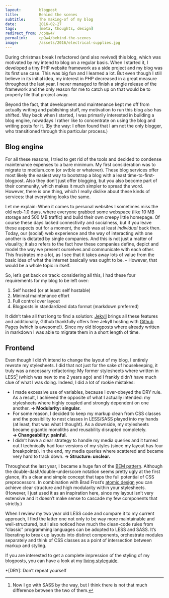 ```yaml
---
layout:        blogpost
title:         Behind the scenes
subtitle:      The making-of of my blog
date:          2016-02-27
tags:          [meta, thoughts, design]
redirect_from: /cpQw4/
permalink:     cpQw4/behind-the-scenes
image:         /assets/2016/electrical-supplies.jpg
---
```


During christmas break I refactored (and also revived) this blog, which was motivated by my intend to blog on a regular basis. When I started it, I developed a tiny PHP website framework as a side project and my blog was its first use case. This was big fun and I learned a lot. But even though I still believe in its initial idea, my interest in PHP decreased in a great measure throughout the last year. I never managed to finish a single release of the framework and the only reason for me to catch up on that would be to properly file that project away.

Beyond the fact, that development and maintenance kept me off from actually writing and publishing stuff, my motivation to run this blog also has shifted. Way back when I started, I was primarily interested in building a blog engine, nowadays I rather like to concentrate on using the blog and writing posts for it. (By the way: I often found that I am not the only blogger, who transitioned through this particular process.)

## Blog engine

For all these reasons, I tried to get rid of the tools and decided to condense maintenance expenses to a bare minimum. My first consideration was to migrate to medium.com (or svtble or whatever). These blog services offer most likely the easiest way to bootstrap a blog with a least time-to-first-blogpost. Also they don’t just offer blogging, but you also become part of their community, which makes it much simpler to spread the word. However, there is one thing, which I really dislike about these kinds of services: that everything looks the same.

Let me explain: When it comes to personal websites I sometimes miss the old web-1.0 days, where everyone grabbed some webspace (like 10 MB storage and 500 MB traffic) and build their own creepy little homepage. Of course these days lacked connectivity and socialness, but if you leave these aspects out for a moment, the web was at least *individual* back then. Today, our (social) web experience and the way of interacting with one another is dictated by single companies. And this is not just a matter of visuality; it also refers to the fact how these companies define, depict and model the way we present ourselves and communicate with each other. This frustrates me a lot, as I see that it takes away lots of value from the basic idea of what the internet basically was ought to be. – However, that would be a whole topic in itself.

So, let’s get back on track: considering all this, I had these four requirements for my blog to be left over:

1. Self hosted (or at least: self hostable)
2. Minimal maintenance effort
3. Full control over layout
4. Blogposts in standardized data format (markdown preferred)

It didn’t take all that long to find a solution: [Jekyll](https://jekyllrb.com/) brings all these features and additionally, Github thankfully offers free Jekyll hosting with [Github Pages](https://help.github.com/articles/using-jekyll-as-a-static-site-generator-with-github-pages/) (which is awesome!). Since my old blogposts where already written in markdown I was able to migrate them in a short length of time.

## Frontend

Even though I didn’t intend to change the layout of my blog, I entirely rewrote my stylesheets. I did that not just for the sake of housekeeping, it truly was a necessary refactoring: My former stylesheets where written in LESS[^1] (which was new to me 2 years ago) and I frankly didn’t have much clue of what I was doing. Indeed, I did a lot of rookie mistakes:

- I made excessive use of variables, because I over-obeyed the DRY rule. As a result, I achieved the opposite of what I actually intended: my stylesheets where highly coupled and strongly dependent on one another. **→ Modularity: singular.**
- For some reason, I decided to keep my markup clean from CSS classes and the possibility to nest classes in LESS/SASS played into my hands (at least, that was what I thought). As a downside, my stylesheets became gigantic monoliths and reusability disrupted completely. **→ Changeability: painful.**
- I didn’t have a clear strategy to handle my media queries and it turned out I technically had four versions of my styles (since my layout has four breakpoints). In the end, my media queries where scattered and became very hard to track down. **→ Structure: unclear.**

Throughout the last year, I became a huge fan of the [BEM pattern](http://getbem.com/).
Although the double-dash/double-underscore notation seems pretty ugly at the first glance, it’s a clear and simple concept that taps the full potential of CSS preprocessors. In combination with Brad Frost’s [atomic design](http://patternlab.io/about.html) you can achieve clear structure and high modularity within your stylesheets. (However, I just used it  as an inspiration here, since my layout isn’t very extensive and it doesn’t make sense to cascade my few components that strictly.)

When I review my two year old LESS code and compare it to my current approach, I find the latter one not only to be way more maintainable and well-structured, but I also noticed how much the clean-code rules from “classic” programming languages can be adopted to LESS and SASS. It’s liberating to break up layouts into distinct components, orchestrate modules separately and think of CSS classes as a point of intersection between markup and styling.

If you are interested to get a complete impression of the styling of my blogposts, you can have a look at my [living styleguide](/styleguide).


[^1]: Now I go with SASS by the way, but I think there is not that much difference between the two of them.

*[DRY]: Don’t repeat yourself
